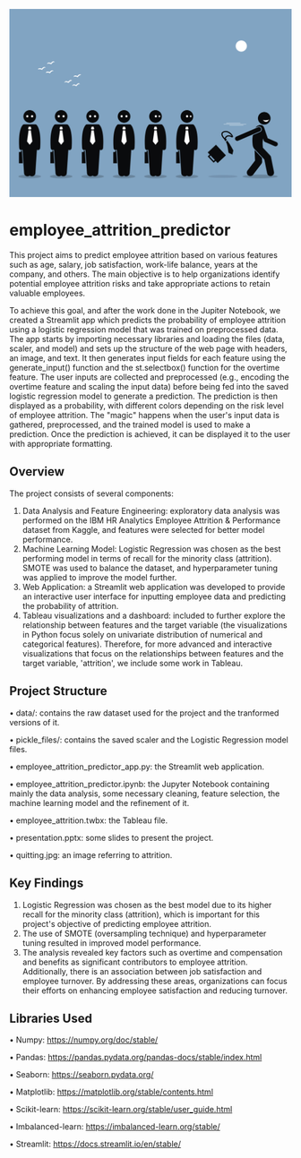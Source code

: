 ![Alt text for the image](https://raw.githubusercontent.com/allabe93/employee_attrition_predictor/main/quitting.jpg)

# employee_attrition_predictor

This project aims to predict employee attrition based on various features such as age, salary, job satisfaction, work-life balance, years at the company, and others. The main objective is to help organizations identify potential employee attrition risks and take appropriate actions to retain valuable employees.

To achieve this goal, and after the work done in the Jupiter Notebook, we created a Streamlit app which predicts the probability of employee attrition using a logistic regression model that was trained on preprocessed data. The app starts by importing necessary libraries and loading the files (data, scaler, and model) and sets up the structure of the web page with headers, an image, and text. It then generates input fields for each feature using the generate_input() function and the st.selectbox() function for the overtime feature. The user inputs are collected and preprocessed (e.g., encoding the overtime feature and scaling the input data) before being fed into the saved logistic regression model to generate a prediction. The prediction is then displayed as a probability, with different colors depending on the risk level of employee attrition. The "magic" happens when the user's input data is gathered, preprocessed, and the trained model is used to make a prediction. Once the prediction is achieved, it can be displayed it to the user with appropriate formatting.

## Overview
The project consists of several components:
1.	Data Analysis and Feature Engineering: exploratory data analysis was performed on the IBM HR Analytics Employee Attrition & Performance dataset from Kaggle, and features were selected for better model performance.
2.	Machine Learning Model: Logistic Regression was chosen as the best performing model in terms of recall for the minority class (attrition). SMOTE was used to balance the dataset, and hyperparameter tuning was applied to improve the model further.
3.	Web Application: a Streamlit web application was developed to provide an interactive user interface for inputting employee data and predicting the probability of attrition.
4.	Tableau visualizations and a dashboard: included to further explore the relationship between features and the target variable (the visualizations in Python focus solely on univariate distribution of numerical and categorical features). Therefore, for more advanced and interactive visualizations that focus on the relationships between features and the target variable, 'attrition', we include some work in Tableau.

## Project Structure
•	data/: contains the raw dataset used for the project and the tranformed versions of it.

•	pickle_files/: contains the saved scaler and the Logistic Regression model files.

•	employee_attrition_predictor_app.py: the Streamlit web application.

•	employee_attrition_predictor.ipynb: the Jupyter Notebook containing mainly the data analysis, some necessary cleaning, feature selection, the machine learning model and the refinement of it.

•	employee_attrition.twbx: the Tableau file.

• presentation.pptx: some slides to present the project. 

• quitting.jpg: an image referring to attrition.

## Key Findings
1.	Logistic Regression was chosen as the best model due to its higher recall for the minority class (attrition), which is important for this project's objective of predicting employee attrition.
2.	The use of SMOTE (oversampling technique) and hyperparameter tuning resulted in improved model performance.
3.	The analysis revealed key factors such as overtime and compensation and benefits as significant contributors to employee attrition. Additionally, there is an association between job satisfaction and employee turnover. By addressing these areas, organizations can focus their efforts on enhancing employee satisfaction and reducing turnover.

## Libraries Used
•	Numpy: https://numpy.org/doc/stable/

•	Pandas: https://pandas.pydata.org/pandas-docs/stable/index.html

•	Seaborn: https://seaborn.pydata.org/

•	Matplotlib: https://matplotlib.org/stable/contents.html

•	Scikit-learn: https://scikit-learn.org/stable/user_guide.html

•	Imbalanced-learn: https://imbalanced-learn.org/stable/

•	Streamlit: https://docs.streamlit.io/en/stable/
